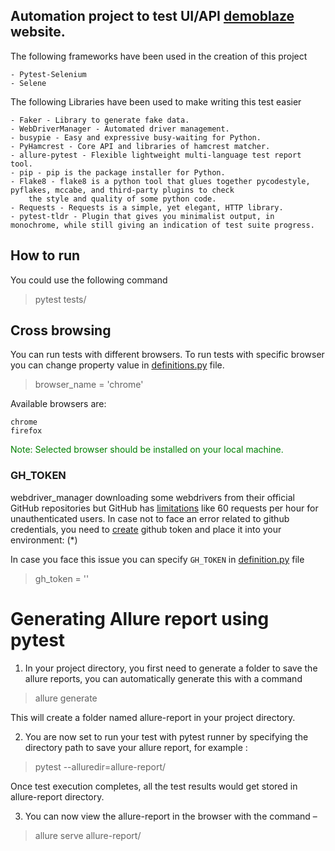## Automation project to test UI/API [demoblaze](https://www.demoblaze.com/) website.

Тhe following frameworks have been used in the creation of this project

```
- Pytest-Selenium
- Selene
```

The following Libraries have been used to make writing this test easier

```
- Faker - Library to generate fake data.
- WebDriverManager - Automated driver management.
- busypie - Easy and expressive busy-waiting for Python.
- PyHamcrest - Core API and libraries of hamcrest matcher.
- allure-pytest - Flexible lightweight multi-language test report tool.
- pip - pip is the package installer for Python.
- Flake8 - flake8 is a python tool that glues together pycodestyle, pyflakes, mccabe, and third-party plugins to check 
    the style and quality of some python code.
- Requests - Requests is a simple, yet elegant, HTTP library.
- pytest-tldr - Plugin that gives you minimalist output, in monochrome, while still giving an indication of test suite progress.
```

## How to run

You could use the following command
> pytest tests/ 
 
## Cross browsing
You can run tests with different browsers. To run tests with specific browser you can change property value in [definitions.py](definitions.py) file.
> browser_name = 'chrome'

Available browsers are:

```
chrome
firefox
```

<p style='color:green'>Note: Selected browser should be installed on your local machine.</p>

### GH_TOKEN

webdriver_manager downloading some webdrivers from their official GitHub repositories but GitHub has [limitations](https://docs.github.com/en/rest/overview/resources-in-the-rest-api#rate-limiting) like 60
requests per hour for unauthenticated users. In case not to face an error related to github credentials, you need to 
[create](https://docs.github.com/en/authentication/keeping-your-account-and-data-secure/creating-a-personal-access-token) github token and place it into your environment: (*)

In case you face this issue you can specify `GH_TOKEN` in [definition.py](definition.py) file
> gh_token = ''

# Generating Allure report using pytest
1. In your project directory, you first need to generate a folder to save the allure reports, you can automatically generate this with a command
> allure generate

This will create a folder named allure-report in your project directory.

2. You are now set to run your test with pytest runner by specifying the directory path to save your allure report, for example :
> pytest --alluredir=allure-report/

Once test execution completes, all the test results would get stored in allure-report directory.

3. You can now view the allure-report in the browser with the command –
> allure serve allure-report/
